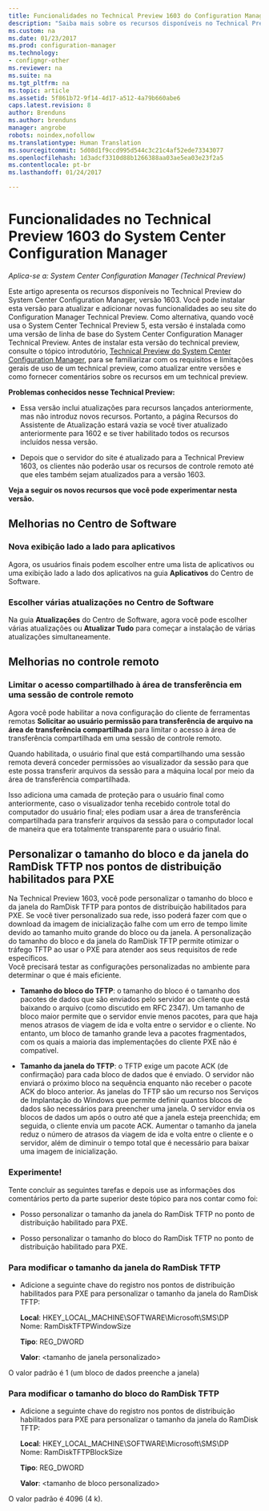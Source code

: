 ```yaml
---
title: Funcionalidades no Technical Preview 1603 do Configuration Manager
description: "Saiba mais sobre os recursos disponíveis no Technical Preview do System Center Configuration Manager, versão 1603."
ms.custom: na
ms.date: 01/23/2017
ms.prod: configuration-manager
ms.technology:
- configmgr-other
ms.reviewer: na
ms.suite: na
ms.tgt_pltfrm: na
ms.topic: article
ms.assetid: 5f861b72-9f14-4d17-a512-4a79b660abe6
caps.latest.revision: 8
author: Brenduns
ms.author: brenduns
manager: angrobe
robots: noindex,nofollow
ms.translationtype: Human Translation
ms.sourcegitcommit: 5d08d1f9ccd995d544c3c21c4af52ede73343077
ms.openlocfilehash: 1d3adcf3310d88b1266388aa03ae5ea03e23f2a5
ms.contentlocale: pt-br
ms.lasthandoff: 01/24/2017

---
```

# <a name="capabilities-in-technical-preview-1603-for-system-center-configuration-manager"></a>Funcionalidades no Technical Preview 1603 do System Center Configuration Manager

*Aplica-se a: System Center Configuration Manager (Technical Preview)*

Este artigo apresenta os recursos disponíveis no Technical Preview do System Center Configuration Manager, versão 1603. Você pode instalar esta versão para atualizar e adicionar novas funcionalidades ao seu site do Configuration Manager Technical Preview. Como alternativa, quando você usa o System Center Technical Preview 5, esta versão é instalada como uma versão de linha de base do System Center Configuration Manager Technical Preview. Antes de instalar esta versão do technical preview, consulte o tópico introdutório, [Technical Preview do System Center Configuration Manager](../../core/get-started/technical-preview.md), para se familiarizar com os requisitos e limitações gerais de uso de um technical preview, como atualizar entre versões e como fornecer comentários sobre os recursos em um technical preview.  

 **Problemas conhecidos nesse Technical Preview:**  

-   Essa versão inclui atualizações para recursos lançados anteriormente, mas não introduz novos recursos. Portanto, a página Recursos do Assistente de Atualização estará vazia se você tiver atualizado anteriormente para 1602 e se tiver habilitado todos os recursos incluídos nessa versão.  

-   Depois que o servidor do site é atualizado para a Technical Preview 1603, os clientes não poderão usar os recursos de controle remoto até que eles também sejam atualizados para a versão 1603.  

 **Veja a seguir os novos recursos que você pode experimentar nesta versão.**  

##  <a name="BKMK_SC1603"></a> Melhorias no Centro de Software  

### <a name="new-tiled-view-for-apps"></a>Nova exibição lado a lado para aplicativos  
 Agora, os usuários finais podem escolher entre uma lista de aplicativos ou uma exibição lado a lado dos aplicativos na guia **Aplicativos** do Centro de Software.  

### <a name="select-multiple-updates-in-software-center"></a>Escolher várias atualizações no Centro de Software  
 Na guia **Atualizações** do Centro de Software, agora você pode escolher várias atualizações ou **Atualizar Tudo** para começar a instalação de várias atualizações simultaneamente.  

##  <a name="BKMK_RC1603"></a> Melhorias no controle remoto  

### <a name="limit-shared-clipboard-access-in-a-remote-control-session"></a>Limitar o acesso compartilhado à área de transferência em uma sessão de controle remoto  
 Agora você pode habilitar a nova configuração do cliente de ferramentas remotas **Solicitar ao usuário permissão para transferência de arquivo na área de transferência compartilhada** para limitar o acesso à área de transferência compartilhada em uma sessão de controle remoto.  

 Quando habilitada, o usuário final que está compartilhando uma sessão remota deverá conceder permissões ao visualizador da sessão para que este possa transferir arquivos da sessão para a máquina local por meio da área de transferência compartilhada.  

 Isso adiciona uma camada de proteção para o usuário final como anteriormente, caso o visualizador tenha recebido controle total do computador do usuário final; eles podiam usar a área de transferência compartilhada para transferir arquivos da sessão para o computador local de maneira que era totalmente transparente para o usuário final.  

##  <a name="BKMK_RamDiskTFTP"></a> Personalizar o tamanho do bloco e da janela do RamDisk TFTP nos pontos de distribuição habilitados para PXE  
 Na Technical Preview 1603, você pode personalizar o tamanho do bloco e da janela do RamDisk TFTP para pontos de distribuição habilitados para PXE. Se você tiver personalizado sua rede, isso poderá fazer com que o download da imagem de inicialização falhe com um erro de tempo limite devido ao tamanho muito grande do bloco ou da janela. A personalização do tamanho do bloco e da janela do RamDisk TFTP permite otimizar o tráfego TFTP ao usar o PXE para atender aos seus requisitos de rede específicos.   
Você precisará testar as configurações personalizadas no ambiente para determinar o que é mais eficiente.  

-   **Tamanho do bloco do TFTP**: o tamanho do bloco é o tamanho dos pacotes de dados que são enviados pelo servidor ao cliente que está baixando o arquivo (como discutido em RFC 2347). Um tamanho de bloco maior permite que o servidor envie menos pacotes, para que haja menos atrasos de viagem de ida e volta entre o servidor e o cliente. No entanto, um bloco de tamanho grande leva a pacotes fragmentados, com os quais a maioria das implementações do cliente PXE não é compatível.  

-   **Tamanho da janela do TFTP**: o TFTP exige um pacote ACK (de confirmação) para cada bloco de dados que é enviado. O servidor não enviará o próximo bloco na sequência enquanto não receber o pacote ACK do bloco anterior. As janelas do TFTP são um recurso nos Serviços de Implantação do Windows que permite definir quantos blocos de dados são necessários para preencher uma janela. O servidor envia os blocos de dados um após o outro até que a janela esteja preenchida; em seguida, o cliente envia um pacote ACK. Aumentar o tamanho da janela reduz o número de atrasos da viagem de ida e volta entre o cliente e o servidor, além de diminuir o tempo total que é necessário para baixar uma imagem de inicialização.  

### <a name="try-it-out"></a>Experimente!  
 Tente concluir as seguintes tarefas e depois use as informações dos comentários perto da parte superior deste tópico para nos contar como foi:  

-   Posso personalizar o tamanho da janela do RamDisk TFTP no ponto de distribuição habilitado para PXE.  

-   Posso personalizar o tamanho do bloco do RamDisk TFTP no ponto de distribuição habilitado para PXE.  

### <a name="to-modify-the-ramdisk-tftp-window-size"></a>Para modificar o tamanho da janela do RamDisk TFTP  

-   Adicione a seguinte chave do registro nos pontos de distribuição habilitados para PXE para personalizar o tamanho da janela do RamDisk TFTP:  

     **Local**: HKEY_LOCAL_MACHINE\SOFTWARE\Microsoft\SMS\DP  
    Nome: RamDiskTFTPWindowSize  

     **Tipo**: REG_DWORD  

     **Valor**: &lt;tamanho de janela personalizado\>  

 O valor padrão é 1 (um bloco de dados preenche a janela)  

### <a name="to-modify-the-ramdisk-tftp-block-size"></a>Para modificar o tamanho do bloco do RamDisk TFTP  

-   Adicione a seguinte chave do registro nos pontos de distribuição habilitados para PXE para personalizar o tamanho da janela do RamDisk TFTP:  

     **Local**: HKEY_LOCAL_MACHINE\SOFTWARE\Microsoft\SMS\DP  
    Nome: RamDiskTFTPBlockSize  

     **Tipo**: REG_DWORD  

     **Valor**: &lt;tamanho de bloco personalizado\>  

 O valor padrão é 4096 (4 k).  

